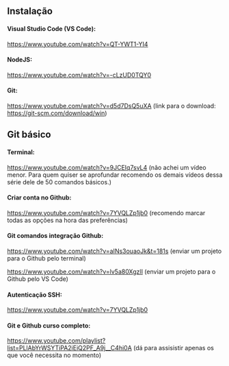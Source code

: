 ## Instalação 

#### Visual Studio Code (VS Code):
https://www.youtube.com/watch?v=QT-YWT1-YI4

#### NodeJS:
https://www.youtube.com/watch?v=-cLzUD0TQY0

#### Git:
https://www.youtube.com/watch?v=d5d7DsQ5uXA (link para o download: https://git-scm.com/download/win)

## Git básico

#### Terminal:
https://www.youtube.com/watch?v=9JCEIq7svL4 (não achei um vídeo menor. Para quem quiser se aprofundar recomendo os demais vídeos dessa série dele de 50 comandos básicos.)

#### Criar conta no Github: 
https://www.youtube.com/watch?v=7YVQLZp1jb0 (recomendo marcar todas as opções na hora das preferências)

#### Git comandos integração Github:
https://www.youtube.com/watch?v=aINs3ouaoJk&t=181s (enviar um projeto para o Github pelo terminal)

https://www.youtube.com/watch?v=lv5a80XgzlI (enviar um projeto para o Github pelo VS Code)

#### Autenticação SSH:
https://www.youtube.com/watch?v=7YVQLZp1jb0

#### Git e Github curso completo:
https://www.youtube.com/playlist?list=PLlAbYrWSYTiPA2iEiQ2PF_A9j__C4hi0A (dá para assisistir apenas os que você necessita no momento)



